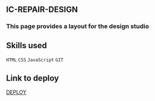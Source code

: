 ## IC-REPAIR-DESIGN

### This page provides a layout for the design studio

## Skills used
``HTML``   ``CSS``  ``JavaScript`` ``GIT``

## Link to deploy
[DEPLOY](https://helga-umrikh.github.io/IC-REPAIR-DESIGN-PROJECT-/)
